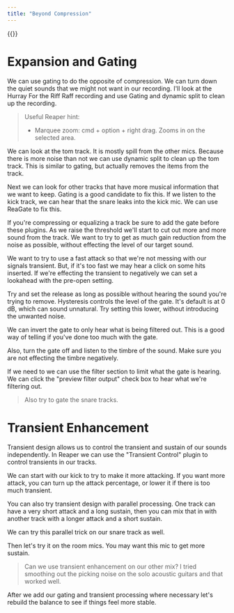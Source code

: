 ```yaml
---
title: "Beyond Compression"
---
```


{{<toc>}}

# Expansion and Gating

We can use gating to do the opposite of compression. We can turn down the quiet sounds that we might not want in our recording. I'll look at the Hurray For the Riff Raff recording and use Gating and dynamic split to clean up the recording.

> Useful Reaper hint:
>
> - Marquee zoom: cmd + option + right drag. Zooms in on the selected area.

We can look at the tom track. It is mostly spill from the other mics. Because there is more noise than not we can use dynamic split to clean up the tom track. This is similar to gating, but actually removes the items from the track.

Next we can look for other tracks that have more musical information that we want to keep. Gating is a good candidate to fix this. If we listen to the kick track, we can hear that the snare leaks into the kick mic. We can use ReaGate to fix this.

If you're compressing or equalizing a track be sure to add the gate before these plugins. As we raise the threshold we'll start to cut out more and more sound from the track. We want to try to get as much gain reduction from the noise as possible, without effecting the level of our target sound.

We want to try to use a fast attack so that we're not messing with our signals transient. But, if it's too fast we may hear a click on some hits inserted. If we're effecting the transient to negatively we can set a lookahead with the pre-open setting.

Try and set the release as long as possible without hearing the sound you're trying to remove. Hysteresis controls the level of the gate. It's default is at 0 dB, which can sound unnatural. Try setting this lower, without introducing the unwanted noise.

We can invert the gate to only hear what is being filtered out. This is a good way of telling if you've done too much with the gate.

Also, turn the gate off and listen to the timbre of the sound. Make sure you are not effecting the timbre negatively.

If we need to we can use the filter section to limit what the gate is hearing. We can click the "preview filter output" check box to hear what we're filtering out.

> Also try to gate the snare tracks.

# Transient Enhancement

Transient design allows us to control the transient and sustain of our sounds independently. In Reaper we can use the "Transient Control" plugin to control transients in our tracks.

We can start with our kick to try to make it more attacking. If you want more attack, you can turn up the attack percentage, or lower it if there is too much transient.

You can also try transient design with parallel processing. One track can have a very short attack and a long sustain, then you can mix that in with another track with a longer attack and a short sustain.

We can try this parallel trick on our snare track as well.

Then let's try it on the room mics. You may want this mic to get more sustain.

> Can we use transient enhancement on our other mix? I tried smoothing out the picking noise on the solo acoustic guitars and that worked well.

After we add our gating and transient processing where necessary let's rebuild the balance to see if things feel more stable.
